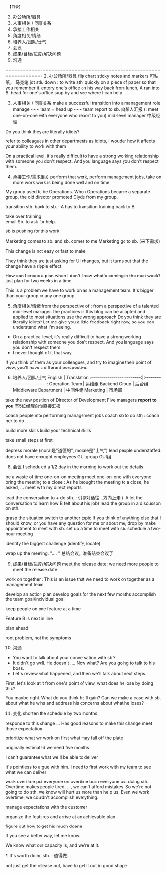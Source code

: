      【目录】
2. 办公场所/器具
3. 人事相关 / 同事关系
4. 承接工作相关
5. 角度相关/情绪
6. 培养人/团队/士气
8. 会议
9. 成果/目标/进度/解决问题
10. 沟通

===================================================================
2. 办公场所/器具
flip chart
sticky notes and markers   可粘纸， 马克笔
jot sth. down : to write sth. quickly on a piece of paper so that you remember it.
entory one's office
on his way back from lunch, A ran into B.
head for one's office
stop by and see where I can help




3. 人事相关 / 同事关系
make a successful transition into a management role
manage ~~~ team = head up ~~~ team
report to sb.  向某人汇报  (: meet one-on-one with everyone who report to you)
mid-level manager   中级经理

Do you think they are literally idiots?

refer to colleagues in other departments as idiots,  I wouder how it affects your ability to work with them

On a practical level, it's really difficult to have a strong working relationship with someone you don't respect.  And you language says you don't respect them.



4. 承接工作/需求相关
perform that work, perform management jobs,
take on more work
work is being done well and on time

My group used to be Operations. When Operations became a separate group, the old director promoted Clyde from my group. 

transition sth. back to sb. : A has to transition training back to B.

take over training  
email Sb. to ask for help. 

sb is pushing for this work 

Marketing comes to sb. and sb. comes to me
Marketing go to sb. (来下需求)

This change is not easy or fast to make

They think they are just asking for UI changes, but it turns out that the change have a ripple effect. 

How can I create a plan when I don't know what's coming in the next week?
just plan for two weeks in a time

This is a problem we have to work on as a management team. It's bigger than your group or any one group. 










5. 角度相关/情绪
from the perspective of : from a perspective of a talented mid-level manager.
the practices in this blog can be adapted and applied to most situations
use the wrong approach
Do you think they are literally idiots? Let me give you a little feedback right now, so you can understand what I'm seeing. 

- On a practical level, it's really difficult to have a strong working relationship with someone you don't respect.  And you language says you don't respect them.
- I never thought of it that way. 

If you think of them as your colleagues, and try to imagine their point of view, you'll have a different perspective.


6. 培养人/团队/士气
English                  |  Translation
:-------------------------:|:-------------------------:
Operation Team  |  运维组
Backend Group | 后台组
Middleware Department | 中间件组
Marketing | 市场部

take the new position of Director of Development
Five managers **report to you**   有5位经理向你直接汇报


coach people into performing management jobs
coach sb to do sth : coach her to do ..

build more skills
build your technical skills

take small steps at first



depress morale  (moral是"道德的", morale是"士气")
lead people
understaffed: does not have enought employees
GUI group GUI组



8. 会议
I scheduled a 1/2 day in the morning to work out the details

be a waste of time
one-on-on meeting
meet one-on-one with everyone
bring the meeting to a close : As he brought the meeting to a close, he asked, ...
meet with my direct reports

lead the conversation to + do sth. : 引导对话往...方向上走 (: A let the conversation to learn how B felt about his job)
lead the group in a discusson on sth.

grasp the situation
switch to another topic
If you think of anything else that I should know, or you have any question for me or about me, drop by
make appointment to meet with sb.
set up a time to meet with sb.
schedule a two-hour meeting

identify the biggest challenge (identify, locate)

wrap up the meeting. ".... "   总结会议，准备结束会议了

9. 成果/目标/进度/解决问题
meet the release date: we need more people to meet the release date.

work on together : This is an issue that we need to work on together as a management team

develop an action plan
develop goals for the next few months
accomplish the team goal/individual goal

keep people on one feature at a time

Feature B is next in line

plan ahead

root problem, not the symptoms


10. 沟通
- You want to talk about your conversation with sb.?
- It didn't go well.   He doesn't ....  Now what? Are you going to talk to his boss. 
- Let's review what happened, and then we'll talk about next steps. 

First, let's look at it from one's point of view, what does he lose by doing this?

You maybe right. What do you think he'll gain? Can we make a case with sb. about what he wins and address his concerns about what he loses?

11. 变化
shorten the schedule by two months

responde to this change
... Has good reasons to make this change
meet those expectation

prioritize what we work on first
what may fall off the plate

originally estimated we need five months

I can't guarantee what we'll be able to deliver

It's pointless to argue with him. I need to first work with my team to see what we can deliver

work overtime
put everyone on overtime
burn everyone out doing sth.
Overtime makes people tired, ..., we can't afford mistakes. So we're not going to do sth. we know will hurt us more than help us. 
Even we work overtime, we couldn't accomplish everything.

manage expectations with the customer

organize the features and arrive at an achievable plan

figure out how to get his much doene

If you see a better way, let me know.

We know what our capacity is, and we're at it.




*. 
It's worth doing sth. : 值得做...

not just get the release out, have to get it out in good shape












